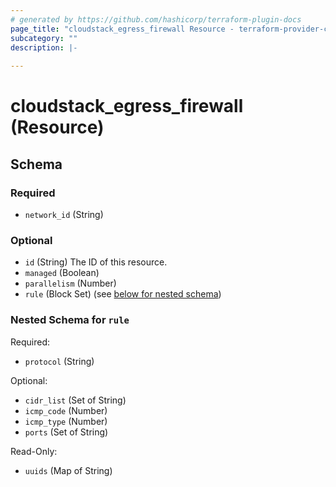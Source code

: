 ```yaml
---
# generated by https://github.com/hashicorp/terraform-plugin-docs
page_title: "cloudstack_egress_firewall Resource - terraform-provider-cloudstack"
subcategory: ""
description: |-
  
---
```


# cloudstack_egress_firewall (Resource)





<!-- schema generated by tfplugindocs -->
## Schema

### Required

- `network_id` (String)

### Optional

- `id` (String) The ID of this resource.
- `managed` (Boolean)
- `parallelism` (Number)
- `rule` (Block Set) (see [below for nested schema](#nestedblock--rule))

<a id="nestedblock--rule"></a>
### Nested Schema for `rule`

Required:

- `protocol` (String)

Optional:

- `cidr_list` (Set of String)
- `icmp_code` (Number)
- `icmp_type` (Number)
- `ports` (Set of String)

Read-Only:

- `uuids` (Map of String)


